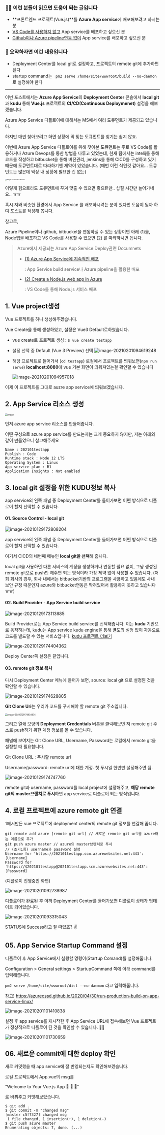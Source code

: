 

### 🧑‍🏫 이런 분들이 읽으면 도움이 되는 글입니다

* **프론트엔드 프로젝트(Vue.js)**를 **Azure App service**에 배포해보려고 하시는 분
* <u>VS Code를 사용하지 않고</u> App service를 배포하고 싶으신 분
* <u>Github이나 Azure pipeline연동 없이</u> App service를 배포하고 싶으신 분



###  📝 요약하자면 이런 내용입니다

* Deployment Center를 local git로 설정하고, 프로젝트의 remote git에 추가하면 된다
* startup command는 ` pm2 serve /home/site/wwwroot/build --no-daemon`  로 설정해야 한다



------------



이번 포스트에서는 **Azure App Service**의 **Deployment Center** 콘솔에서 **local git**과 **kudu** 통해  **Vue.js** 프로젝트의 **CI/CD(Continuous Deploymenet)** 설정을 해보겠습니다.



Azure App Service 디플로이에 대해서는 MS에서 여러 도큐먼트가 제공되고 있습니다.

하지만 매번 찾아보려고 하면 상황에 딱 맞는 도큐먼트를 찾기는 쉽지 않죠.

이번에 Azure App Service 디플로이를 위해 찾아본 도큐먼트는 주로 VS Code를 활용하거나 Azure Devops를 통한 방법을 다루고 있었는데,  현재 팀에서는 intelij를 통해 코드를 작성하고 bitbucket을 통해 버전관리, jenkins를 통해 CICD를 구성하고 있기 때문에 도큐먼트대로 따라하기엔 제약이 있었습니다. (매번 이런 식인것 같아요... 도큐먼트는 많은데 막상 내 상황에 필요한 건 없는)



<img src="/assets/2021-02-01-vue-azure-cicd/image-20210129173403765.png" alt="image-20210129173403765" style="zoom:33%;" />

이렇게 힘으로라도 도큐먼트에 꾸겨 맞출 수 있으면 좋으련만.. 삽질 시간만 늘어가네요.. ㅠㅠ

혹시 저와 비슷한 환경에서 App Service 를 배포하시려는 분이 있다면 도움이 될까 하여 포스트를 작성해 봅니다.



참고로,

Azure Pipeline이나 github, bitbucket을 연동하실 수 있는 상황이면 아래 (1)을,
Node앱을 배포하고 VS Code를 사용할 수 있으면 (2) 를 따라하시면 됩니다.

> Azure에서 제공되는 Azure App Service Deploy관련 Documnets
>
> * [(1) Azure App Service에 지속적인 배포](https://docs.microsoft.com/ko-kr/azure/app-service/deploy-continuous-deployment)
>
>   : App Service build service나 Azure pipeline을 활용한 배포
>
> * [(2) Create a Node.js web app in Azure](https://docs.microsoft.com/en-us/azure/app-service/quickstart-nodejs?pivots=platform-linux)
>
>   : VS Code를 통해 Node.js 서비스 배포



## 1. Vue project생성

Vue 프로젝트를 하나 생성해주겠습니다.

Vue Create을 통해 생성하였고, 설정은 Vue3 Default로하였습니다.



* vue create로 프로젝트 생성 :    `$ vue create testapp`

* 설정 선택 중 Default (Vue 3 Preview) 선택 ![image-20210201094619248](/assets/2021-02-01-vue-azure-cicd/image-20210201094619248.png)

* 해당 프로젝트로 들어가서 (`cd testapp`) 로컬에서 프로젝트를 띄워보면(`npm run serve`)  **localhost:8080**에 vue 기본 화면이 띄워져있는걸 확인할 수 있습니다

  ![image-20210201094957018](/assets/2021-02-01-vue-azure-cicd/image-20210201094957018.png)





이제 이 프로젝트를 그대로 auzre app service에 띄워보겠습니다.



## 2. App Service 리소스 생성



<img src="https://ms-azuretools.gallerycdn.vsassets.io/extensions/ms-azuretools/vscode-azureappservice/0.20.0/1604973785944/Microsoft.VisualStudio.Services.Icons.Default" alt="image" style="zoom:50%;" />



먼저 azure app service 리소스를 만들어줍니다.

어떤 구성으로 azure app service를 만드는지는 크게 중요하지 않지만, 저는 아래와 같이 만들었으니 참고해주세요

```
Name : 202101testapp
Publish : Code
Runtime stack : Node 12 LTS
Operating System : Linux
App service plan : B1
Application Insights : Not enabled
```



## 3. local git 설정을 위한 KUDU정보 복사

app service의 왼쪽 패널 중 Deployment Center를 들어가보면 어떤 방식으로 디플로이 할지 선택할 수 있습니다.



#### 01. Source Control - local git

![image-20210129172808204](/assets/2021-02-01-vue-azure-cicd/image-20210129172808204.png)

app service의 왼쪽 패널 중 Deployment Center를 들어가보면 어떤 방식으로 디플로이 할지 선택할 수 있습니다.

여기서 CICD의 네번째 메뉴인 **local git을 선택**해 줍니다.

local git을 사용하면 다른 서비스의 계정을 생성하거나 연동할 필요 없이, 그냥 생성된 remote git으로 push만 해주면 되는 방식이라 가장 제약 없이 사용할 수 있습니다. (저희 회사의 경우, 회사 내에서는 bitbucket기반의 프로그램을 사용하고 있음에도 사내 보안 규정 때문인지 azure와 bitbucket연동은 막혀있어서 활용하지 못하고 있습니다 ㅠㅠ)



#### 02. Build Provider - App Service build service

![image-20210129173113685](/assets/2021-02-01-vue-azure-cicd/image-20210129173113685.png)

Build Provider로는 App Service build service를 선택해줍니다. 이는 **kudu** 기반으로 동작하는데, kudu는 App service kudu engine을 통해 별도의 설정 없이 자동으로 코드를 빌드할 수 있는 서비스입니다. [kudu 프로젝트 더보기](https://github.com/projectkudu/kudu/wiki)



![image-20210129174404362](/assets/2021-02-01-vue-azure-cicd/image-20210129174404362.png)

Deploy Center쪽 설정은 끝입니다.



#### 03. remote git 정보 복사

다시 Deployment Center 메뉴에 들어가 보면, source: local git 으로 설정된 것을 확인할 수 있습니다.

![image-20210129174628805](/assets/2021-02-01-vue-azure-cicd/image-20210129174628805.png)

**Git Clone Uri**는 우리가 코드를 푸시해야 할 remote git 주소입니다.





<img src="/assets/2021-02-01-vue-azure-cicd/image-20210129174834674.png" alt="image-20210129174834674" style="zoom:50%;" />

그리고 열쇄 모양의 **Deployment Credentials** 버튼을 클릭해보면 저 remote git 주소로 push하기 위한 계정 정보를 볼 수 있습니다.

패널에 보여지는 Git Clone URL, Username, Password는 로컬에서 remote git을 설정할 때 필요합니다.

Git Clone URL : 푸시할 remote url

Username/password:  remote url에 대한 계정. 첫 푸시일 한번만 설정해주면 됨.



![image-20210129174747760](/assets/2021-02-01-vue-azure-cicd/image-20210129174747760.png)



remote git과 username, password를 local project에 설정해주고, **해당 remote git의 master브랜치로 푸시**하면 app service로 디플로이 되는 방식입니다.





## 4. 로컬 프로젝트에 azure remote git 연결

1에서만든 vue 프로젝트에 deployment center의 remote git 정보를 연결해 줍니다.

```
git remote add azure [remote git url] // 새로운 remote git url을 azure라는 이름으로 추가
git push azure master // azure의 master브렌치로 푸시
// (초기1회) username과 password 설정
Username for 'https://202101testapp.scm.azurewebsites.net:443': [Username]
Password for 'https://$202101testapp@202101testapp.scm.azurewebsites.net:443': [Password]
```



(디플로이 진행중인 화면)

![image-20210201092738987](/assets/2021-02-01-vue-azure-cicd/image-20210201092738987.png)



디플로이가 완료된 후 아까 Deployment Center를 들어가보면 디플로이 상태가 업데이트 되어있습니다.



![image-20210201093315043](/assets/2021-02-01-vue-azure-cicd/image-20210201093315043.png)

STATUS에 Success라고 잘 떠있죠? ✌️





## 05. App Service Startup Command 설정

디플로이 후 App Service에서 실행할 명령어(Startup Comand)를 설정해줍니다.

 Configuration > General settings > StartupCommand 쪽에 아래 command를 입력해줍니다.

 `pm2 serve /home/site/wwwroot/dist --no-daemon` 라고 입력해줍니다.

참고) https://azureossd.github.io/2020/04/30/run-production-build-on-app-service-linux/

![image-20210201101410838](/assets/2021-02-01-vue-azure-cicd/image-20210201101410838.png)



설정 후 app service를 재시작한 후 App Service URL에 접속해보면 Vue 프로젝트가 정상적으로 디플로이 된 것을 확인할 수 있습니다.  🎉🥳



![image-20210201101730659](/assets/2021-02-01-vue-azure-cicd/image-20210201101730659.png)





## 06. 새로운 commit에 대한 deploy 확인

새로 커밋했을 때 app service에 잘 반영되는지도 확인해보겠습니다.

로컬 프로젝트에서 App.vue의 msg를

"Welcome to Your Vue.js App 🥳 🥳 🥳"

 로 바꿔주고 커밋해보았습니다.

```
$ git add .
$ git commit -m "changed msg"
[master c5f7327] changed msg
 1 file changed, 1 insertion(+), 1 deletion(-)
$ git push azure master
Enumerating objects: 7, done. (...)
```
